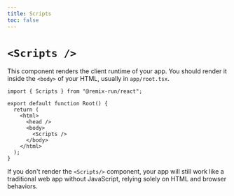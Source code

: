 ```yaml
---
title: Scripts
toc: false
---
```


# `<Scripts />`

This component renders the client runtime of your app. You should render it inside the `<body>` of your HTML, usually in `app/root.tsx`.

```tsx filename=root.tsx lines=[8]
import { Scripts } from "@remix-run/react";

export default function Root() {
  return (
    <html>
      <head />
      <body>
        <Scripts />
      </body>
    </html>
  );
}
```

If you don't render the `<Scripts/>` component, your app will still work like a traditional web app without JavaScript, relying solely on HTML and browser behaviors.

[meta]: ../route/meta
